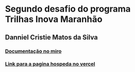 # Segundo desafio do programa Trilhas Inova Maranhão

## Danniel Cristie Matos da Silva 

### [Documentação no miro](https://miro.com/app/board/uXjVKM2xPAw=/?share_link_id=470192926422)

### [Link para a pagina hospeda no vercel](https://segundo-desafio-trilhas.vercel.app/)